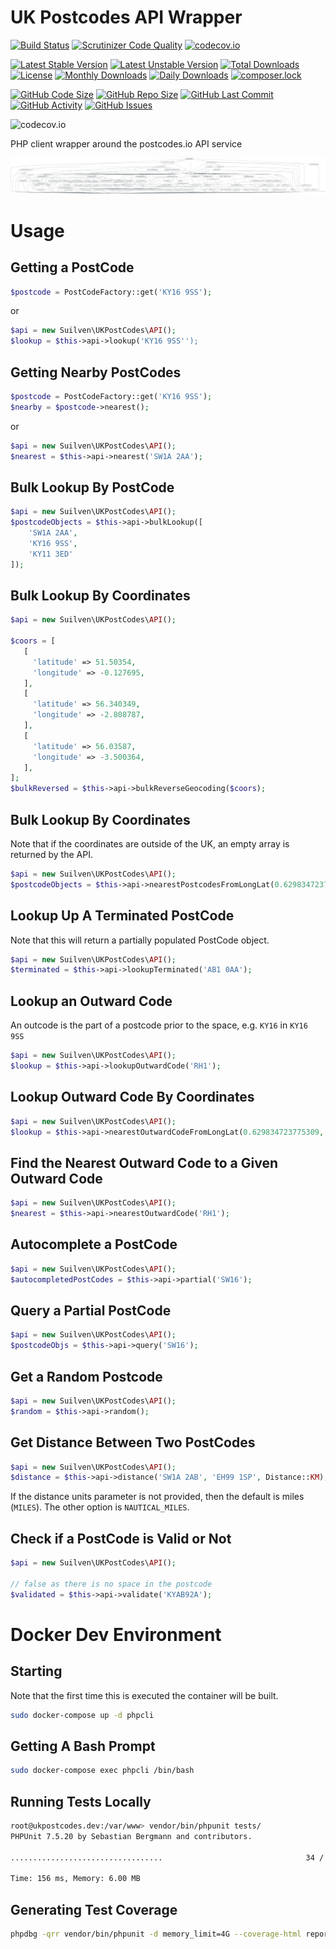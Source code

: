 # UK Postcodes API Wrapper
[![Build Status](https://travis-ci.org/gordonbanderson/ukpostcodes.svg?branch=master)](https://travis-ci.org/gordonbanderson/ukpostcodes)
[![Scrutinizer Code Quality](https://scrutinizer-ci.com/g/gordonbanderson/ukpostcodes/badges/quality-score.png?b=master)](https://scrutinizer-ci.com/g/gordonbanderson/ukpostcodes/?branch=master)
[![codecov.io](https://codecov.io/github/gordonbanderson/ukpostcodes/coverage.svg?branch=master)](https://codecov.io/github/gordonbanderson/ukpostcodes?branch=master)


[![Latest Stable Version](https://poser.pugx.org/suilven/ukpostcodes/version)](https://packagist.org/packages/suilven/ukpostcodes)
[![Latest Unstable Version](https://poser.pugx.org/suilven/ukpostcodes/v/unstable)](//packagist.org/packages/suilven/ukpostcodes)
[![Total Downloads](https://poser.pugx.org/suilven/ukpostcodes/downloads)](https://packagist.org/packages/suilven/ukpostcodes)
[![License](https://poser.pugx.org/suilven/ukpostcodes/license)](https://packagist.org/packages/suilven/ukpostcodes)
[![Monthly Downloads](https://poser.pugx.org/suilven/ukpostcodes/d/monthly)](https://packagist.org/packages/suilven/ukpostcodes)
[![Daily Downloads](https://poser.pugx.org/suilven/ukpostcodes/d/daily)](https://packagist.org/packages/suilven/ukpostcodes)
[![composer.lock](https://poser.pugx.org/suilven/ukpostcodes/composerlock)](https://packagist.org/packages/suilven/ukpostcodes)

[![GitHub Code Size](https://img.shields.io/github/languages/code-size/gordonbanderson/ukpostcodes)](https://github.com/gordonbanderson/ukpostcodes)
[![GitHub Repo Size](https://img.shields.io/github/repo-size/gordonbanderson/ukpostcodes)](https://github.com/gordonbanderson/ukpostcodes)
[![GitHub Last Commit](https://img.shields.io/github/last-commit/gordonbanderson/ukpostcodes)](https://github.com/gordonbanderson/ukpostcodes)
[![GitHub Activity](https://img.shields.io/github/commit-activity/m/gordonbanderson/ukpostcodes)](https://github.com/gordonbanderson/ukpostcodes)
[![GitHub Issues](https://img.shields.io/github/issues/gordonbanderson/ukpostcodes)](https://github.com/gordonbanderson/ukpostcodes/issues)

![codecov.io](https://codecov.io/github/gordonbanderson/ukpostcodes/branch.svg?branch=master)

PHP client wrapper around the postcodes.io API service

![dependency graph for clue/graph-composer](./packages/packages.svg)

# Usage
## Getting a PostCode
```php
$postcode = PostCodeFactory::get('KY16 9SS');
```
or
```php
$api = new Suilven\UKPostCodes\API();
$lookup = $this->api->lookup('KY16 9SS'');
```

## Getting Nearby PostCodes
```php
$postcode = PostCodeFactory::get('KY16 9SS');
$nearby = $postcode->nearest();
```
or
```php
$api = new Suilven\UKPostCodes\API();
$nearest = $this->api->nearest('SW1A 2AA');
```
## Bulk Lookup By PostCode
```php
$api = new Suilven\UKPostCodes\API();
$postcodeObjects = $this->api->bulkLookup([
    'SW1A 2AA',
    'KY16 9SS',
    'KY11 3ED'
]);
```

## Bulk Lookup By Coordinates
```php
$api = new Suilven\UKPostCodes\API();

$coors = [
   [
     'latitude' => 51.50354,
     'longitude' => -0.127695,
   ],
   [
     'latitude' => 56.340349,
     'longitude' => -2.808787,
   ],
   [
     'latitude' => 56.03587,
     'longitude' => -3.500364,
   ],
];
$bulkReversed = $this->api->bulkReverseGeocoding($coors);
```

## Bulk Lookup By Coordinates
Note that if the coordinates are outside of the UK, an empty array is returned by the API.
```php
$api = new Suilven\UKPostCodes\API();
$postcodeObjects = $this->api->nearestPostcodesFromLongLat(0.629834723775309, 51.7923246977375);
```

## Lookup Up A Terminated PostCode
Note that this will return a partially populated PostCode object.
```php
$api = new Suilven\UKPostCodes\API();
$terminated = $this->api->lookupTerminated('AB1 0AA');
```

## Lookup an Outward Code
An outcode is the part of a postcode prior to the space, e.g. `KY16` in `KY16 9SS`
```php
$api = new Suilven\UKPostCodes\API();
$lookup = $this->api->lookupOutwardCode('RH1');
```

## Lookup Outward Code By Coordinates
```php
$api = new Suilven\UKPostCodes\API();
$lookup = $this->api->nearestOutwardCodeFromLongLat(0.629834723775309, 51.7923246977375);
```

## Find the Nearest Outward Code to a Given Outward Code
```php
$api = new Suilven\UKPostCodes\API();
$nearest = $this->api->nearestOutwardCode('RH1');
```

## Autocomplete a PostCode
```php
$api = new Suilven\UKPostCodes\API();
$autocompletedPostCodes = $this->api->partial('SW16');
```

## Query a Partial PostCode
```php
$api = new Suilven\UKPostCodes\API();
$postcodeObjs = $this->api->query('SW16');
```

## Get a Random Postcode
```php
$api = new Suilven\UKPostCodes\API();
$random = $this->api->random();
```

## Get Distance Between Two PostCodes
```php
$api = new Suilven\UKPostCodes\API();
$distance = $this->api->distance('SW1A 2AB', 'EH99 1SP', Distance::KM);
```
If the distance units parameter is not provided, then the default is miles (`MILES`).  The other option is `NAUTICAL_MILES`.

## Check if a PostCode is Valid or Not
```php
$api = new Suilven\UKPostCodes\API();

// false as there is no space in the postcode
$validated = $this->api->validate('KYAB92A');
```


# Docker Dev Environment
## Starting
Note that the first time this is executed the container will be built.
```bash
sudo docker-compose up -d phpcli
```
## Getting A Bash Prompt
```bash
sudo docker-compose exec phpcli /bin/bash
```

## Running Tests Locally
```bash
root@ukpostcodes.dev:/var/www> vendor/bin/phpunit tests/
PHPUnit 7.5.20 by Sebastian Bergmann and contributors.

..................................                                34 / 34 (100%)

Time: 156 ms, Memory: 6.00 MB
```

## Generating Test Coverage
```bash
phpdbg -qrr vendor/bin/phpunit -d memory_limit=4G --coverage-html report   tests/
```
